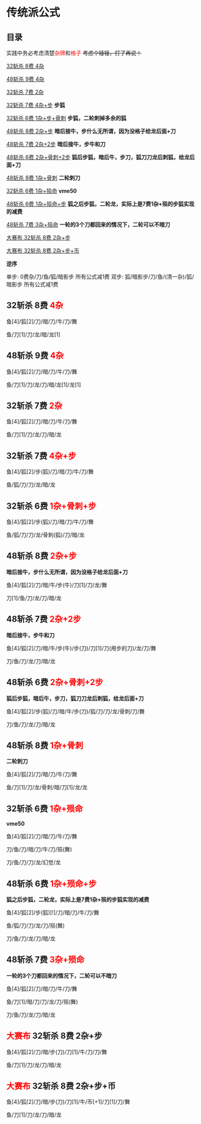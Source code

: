 # 传统派公式

## 目录

实践中务必考虑清楚<font color="red">杂牌</font>和<font color="red">格子</font> ~~考虑个锤锤，打了再说！~~

[32斩杀 8费 4杂](#g1)

[48斩杀 9费 4杂](#g2)

[32斩杀 7费 2杂](#g3)

[32斩杀 7费 4杂+步](#g31) **步狐**

[32斩杀 6费 1杂+步+骨刺](#g311) **步狐，二轮刺掉多余的狐**

[48斩杀 8费 2杂+步](#g4) **暗后接牛，步什么无所谓，因为没格子给龙后面+刀**

[48斩杀 7费 2杂+2步](#g411) **暗后接牛，步牛和刀**

[48斩杀 6费 2杂+骨刺+2步](#g41) **狐后步狐，暗后牛，步刀，狐刀刀龙后刺狐，给龙后面+刀**

[48斩杀 8费 1杂+骨刺](#g5) **二轮刺刀**

[32斩杀 6费 1杂+殒命](#g6) **vme50**

[48斩杀 6费 1杂+殒命+步](#g7) **狐之后步狐，二轮龙，实际上是7费1杂+殒的步狐实现的减费**

[48斩杀 7费 3杂+殒命](#g8) **一轮的3个刀都回来的情况下，二轮可以不暗刀**

[大赛布 32斩杀 8费 2杂+步](#g9)

[大赛布 32斩杀 8费 2杂+步+币](#g10)

**逆序**

单步: 0费杂/刀/鱼/狐/暗影步 所有公式减1费
双步: 狐/暗影步/刀/鱼/(清一杂)/狐/暗影步 所有公式减1费

## 32斩杀 8费 <font id="g1" color="red">4杂</font>

鱼[4]/狐[2]/刀/暗/刀/牛/刀/舞

鱼/刀[1]/刀/龙/暗/龙[1]

## 48斩杀 9费 <font id="g2" color="red">4杂</font>

鱼[4]/狐[2]/刀/暗/刀/牛/刀/舞

鱼/刀[1]/刀/龙/刀/暗/龙[1]/龙[1]

## 32斩杀 7费 <font id="g3" color="red">2杂</font>

鱼[4]/狐[2]/刀/暗/刀/牛/刀/舞

鱼/刀[1]/刀/龙/刀/暗/龙

## 32斩杀 7费 <font id="g31" color="red">4杂+步</font>

鱼[4]/狐[2]/步(狐)/刀/暗/刀/牛/刀/舞

鱼/狐/刀/刀/龙/暗/龙

## 32斩杀 6费 <font id="g311" color="red">1杂+骨刺+步</font>

鱼[4]/狐[2]/步(狐)/刀/暗/刀/牛/刀/舞

鱼/狐/刀/刀/龙/骨刺(狐)/刀/暗/龙

## 48斩杀  8费 <font id="g4" color="red">2杂+步</font>

**暗后接牛，步什么无所谓，因为没格子给龙后面+刀**

鱼[4]/狐[2]/刀/暗/牛/步(牛)/刀[1]/刀/龙/舞

刀[1]/鱼/刀/龙/刀/暗/龙

## 48斩杀  7费 <font id="g411" color="red">2杂+2步</font>

**暗后接牛，步牛和刀**

鱼[4]/狐[2]/刀/暗/牛/步(牛)/步(刀)/刀[1]/刀(用步的刀)/龙/刀/舞

刀/鱼/刀/龙/刀/暗/龙

## 48斩杀 6费 <font id="g41" color="red">2杂+骨刺+2步</font>

**狐后步狐，暗后牛，步刀，狐刀刀龙后刺狐，给龙后面+刀**

鱼[4]/狐[2]/步(狐)/刀/暗/牛/步(刀)/狐/刀/刀/龙/骨刺/刀/舞

刀/鱼/刀/龙/刀/暗/龙

## 48斩杀 8费 <font id="g5" color="red">1杂+骨刺</font>

**二轮刺刀**

鱼[4]/狐[2]/刀/暗/刀/牛/刀/舞

鱼/刀[1]/刀/龙/骨刺/暗/刀[1]/龙/龙

## 32斩杀  6费 <font id="g6" color="red">1杂+殒命</font>

**vme50**

鱼[4]/狐[2]/刀/暗/刀/牛/刀/舞

刀/鱼/刀/暗/刀/牛/刀/殒(舞)

刀/鱼/刀/刀/龙/幻觉/龙

## 48斩杀  6费 <font id="g7" color="red">1杂+殒命+步</font>

**狐之后步狐，二轮龙，实际上是7费1杂+殒的步狐实现的减费**

鱼[4]/狐[2]/步(狐)[!]/刀/暗/刀/牛/刀/舞

鱼/狐/刀/刀/龙/刀/殒(舞)

刀/鱼/刀/龙/刀/暗/龙

## 48斩杀 7费 <font id="g8" color="red">3杂+殒命</font>

**一轮的3个刀都回来的情况下，二轮可以不暗刀**

鱼[4]/狐[2]/刀/暗/刀/牛/刀/舞

鱼/刀[1]/暗/刀/刀/龙/刀/殒(舞)

刀/鱼/刀/龙/刀/暗/龙

## <font color="red" id="g9">大赛布</font> 32斩杀 8费 2杂+步

鱼[4]/狐[2]/刀/暗/步(刀)/刀[1]/牛/刀/刀/舞

鱼/刀[1]/刀/龙/刀/暗/龙

## <font color="red" id="g10">大赛布</font> 32斩杀 8费 2杂+步+币

鱼[4]/狐[2]/刀/暗/步(刀)/刀[1]/牛/币[+1]/刀[1]/刀/舞

鱼/刀[1]/刀/龙/刀/暗/龙

<script setup>
    import { onMounted } from 'vue';
    onMounted(() => {
        Array.from(document.querySelectorAll("main a"))
            .forEach(a => {
                console.log(a);
                if (a.innerText.indexOf("32斩杀") !== -1) {
                    a.style.backgroundColor = "gold"
                }
            });
    });
</script>